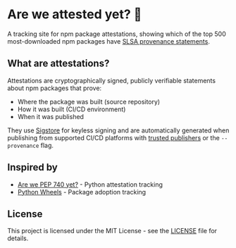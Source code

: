 # Are we attested yet? 🔏

A tracking site for npm package attestations, showing which of the top 500 most-downloaded npm packages have [SLSA provenance statements](https://slsa.dev/).

## What are attestations?

Attestations are cryptographically signed, publicly verifiable statements about npm packages that prove:

- Where the package was built (source repository)
- How it was built (CI/CD environment)
- When it was published

They use [Sigstore](https://sigstore.dev/) for keyless signing and are automatically generated when publishing from supported CI/CD platforms with [trusted publishers](https://docs.npmjs.com/trusted-publishers) or the `--provenance` flag.

## Inspired by

- [Are we PEP 740 yet?](https://trailofbits.github.io/are-we-pep740-yet/) - Python attestation tracking
- [Python Wheels](https://pythonwheels.com/) - Package adoption tracking

## License

This project is licensed under the MIT License - see the [LICENSE](LICENSE) file for details.
